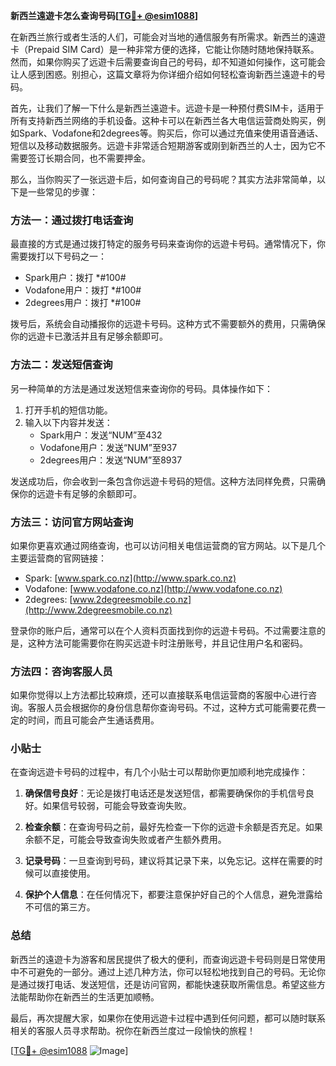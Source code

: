 **新西兰遠遊卡怎么查询号码[[TG💪+ @esim1088](https://t.me/s/esim1088)]**

在新西兰旅行或者生活的人们，可能会对当地的通信服务有所需求。新西兰的遠遊卡（Prepaid SIM Card）是一种非常方便的选择，它能让你随时随地保持联系。然而，如果你购买了远遊卡后需要查询自己的号码，却不知道如何操作，这可能会让人感到困惑。别担心，这篇文章将为你详细介绍如何轻松查询新西兰遠遊卡的号码。

首先，让我们了解一下什么是新西兰遠遊卡。远遊卡是一种预付费SIM卡，适用于所有支持新西兰网络的手机设备。这种卡可以在新西兰各大电信运营商处购买，例如Spark、Vodafone和2degrees等。购买后，你可以通过充值来使用语音通话、短信以及移动数据服务。远遊卡非常适合短期游客或刚到新西兰的人士，因为它不需要签订长期合同，也不需要押金。

那么，当你购买了一张远遊卡后，如何查询自己的号码呢？其实方法非常简单，以下是一些常见的步骤：

### 方法一：通过拨打电话查询

最直接的方式是通过拨打特定的服务号码来查询你的远遊卡号码。通常情况下，你需要拨打以下号码之一：

- Spark用户：拨打 *#100#
- Vodafone用户：拨打 *#100#
- 2degrees用户：拨打 *#100#

拨号后，系统会自动播报你的远遊卡号码。这种方式不需要额外的费用，只需确保你的远遊卡已激活并且有足够余额即可。

### 方法二：发送短信查询

另一种简单的方法是通过发送短信来查询你的号码。具体操作如下：

1. 打开手机的短信功能。
2. 输入以下内容并发送：
   - Spark用户：发送“NUM”至432
   - Vodafone用户：发送“NUM”至937
   - 2degrees用户：发送“NUM”至8937

发送成功后，你会收到一条包含你远遊卡号码的短信。这种方法同样免费，只需确保你的远遊卡有足够的余额即可。

### 方法三：访问官方网站查询

如果你更喜欢通过网络查询，也可以访问相关电信运营商的官方网站。以下是几个主要运营商的官网链接：

- Spark: [www.spark.co.nz](http://www.spark.co.nz)
- Vodafone: [www.vodafone.co.nz](http://www.vodafone.co.nz)
- 2degrees: [www.2degreesmobile.co.nz](http://www.2degreesmobile.co.nz)

登录你的账户后，通常可以在个人资料页面找到你的远遊卡号码。不过需要注意的是，这种方法可能需要你在购买远遊卡时注册账号，并且记住用户名和密码。

### 方法四：咨询客服人员

如果你觉得以上方法都比较麻烦，还可以直接联系电信运营商的客服中心进行咨询。客服人员会根据你的身份信息帮你查询号码。不过，这种方式可能需要花费一定的时间，而且可能会产生通话费用。

### 小贴士

在查询远遊卡号码的过程中，有几个小贴士可以帮助你更加顺利地完成操作：

1. **确保信号良好**：无论是拨打电话还是发送短信，都需要确保你的手机信号良好。如果信号较弱，可能会导致查询失败。
   
2. **检查余额**：在查询号码之前，最好先检查一下你的远遊卡余额是否充足。如果余额不足，可能会导致查询失败或者产生额外费用。

3. **记录号码**：一旦查询到号码，建议将其记录下来，以免忘记。这样在需要的时候可以直接使用。

4. **保护个人信息**：在任何情况下，都要注意保护好自己的个人信息，避免泄露给不可信的第三方。

### 总结

新西兰的遠遊卡为游客和居民提供了极大的便利，而查询远遊卡号码则是日常使用中不可避免的一部分。通过上述几种方法，你可以轻松地找到自己的号码。无论你是通过拨打电话、发送短信，还是访问官网，都能快速获取所需信息。希望这些方法能帮助你在新西兰的生活更加顺畅。

最后，再次提醒大家，如果你在使用远遊卡过程中遇到任何问题，都可以随时联系相关的客服人员寻求帮助。祝你在新西兰度过一段愉快的旅程！

[[TG💪+ @esim1088](https://t.me/s/esim1088) ![Image](https://i.postimg.cc/4NQfJmqS/Snipaste-2025-05-13-00-14-12.png)]